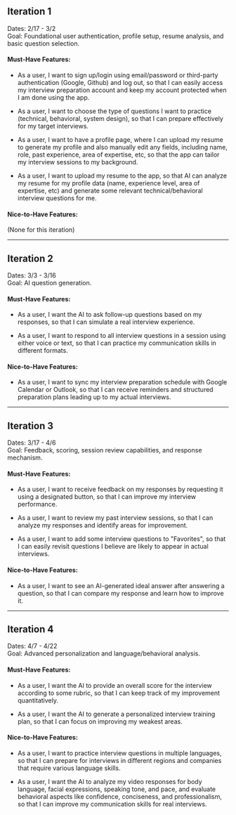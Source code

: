 ## Iteration 1
Dates: 2/17 - 3/2\
Goal: Foundational user authentication, profile setup, resume analysis, and basic question selection.

#### Must-Have Features:
-   As a user, I want to sign up/login using email/password or third-party authentication (Google, Github) and log out, so that I can easily access my interview preparation account and keep my account protected when I am done using the app.

-   As a user, I want to choose the type of questions I want to practice (technical, behavioral, system design), so that I can prepare effectively for my target interviews.

- As a user, I want to have a profile page, where I can upload my resume to generate my profile and also manually edit any fields, including name, role, past experience, area of expertise, etc, so that the app can tailor my interview sessions to my background.

-   As a user, I want to upload my resume to the app, so that AI can analyze my resume for my profile data (name, experience level, area of expertise, etc) and generate some relevant technical/behavioral interview questions for me.

#### Nice-to-Have Features:
(None for this iteration)

* * * * *

## Iteration 2
Dates: 3/3 - 3/16\
Goal: AI question generation.

#### Must-Have Features:
-   As a user, I want the AI to ask follow-up questions based on my responses, so that I can simulate a real interview experience.

-   As a user, I want to respond to all interview questions in a session using either voice or text, so that I can practice my communication skills in different formats.

#### Nice-to-Have Features:
-   As a user, I want to sync my interview preparation schedule with Google Calendar or Outlook, so that I can receive reminders and structured preparation plans leading up to my actual interviews.

* * * * *

## Iteration 3
Dates: 3/17 - 4/6\
Goal: Feedback, scoring, session review capabilities, and response mechanism.

#### Must-Have Features:
-   As a user, I want to receive feedback on my responses by requesting it using a designated button, so that I can improve my interview performance.

-   As a user, I want to review my past interview sessions, so that I can analyze my responses and identify areas for improvement.

-   As a user, I want to add some interview questions to "Favorites", so that I can easily revisit questions I believe are likely to appear in actual interviews.

#### Nice-to-Have Features:
-   As a user, I want to see an AI-generated ideal answer after answering a question, so that I can compare my response and learn how to improve it.

* * * * *

## Iteration 4
Dates: 4/7 - 4/22\
Goal: Advanced personalization and language/behavioral analysis.

#### Must-Have Features:
-   As a user, I want the AI to provide an overall score for the interview according to some rubric, so that I can keep track of my improvement quantitatively.

-   As a user, I want the AI to generate a personalized interview training plan, so that I can focus on improving my weakest areas.

#### Nice-to-Have Features:
-   As a user, I want to practice interview questions in multiple languages, so that I can prepare for interviews in different regions and companies that require various language skills.

-   As a user, I want the AI to analyze my video responses for body language, facial expressions, speaking tone, and pace, and evaluate behavioral aspects like confidence, conciseness, and professionalism, so that I can improve my communication skills for real interviews.

